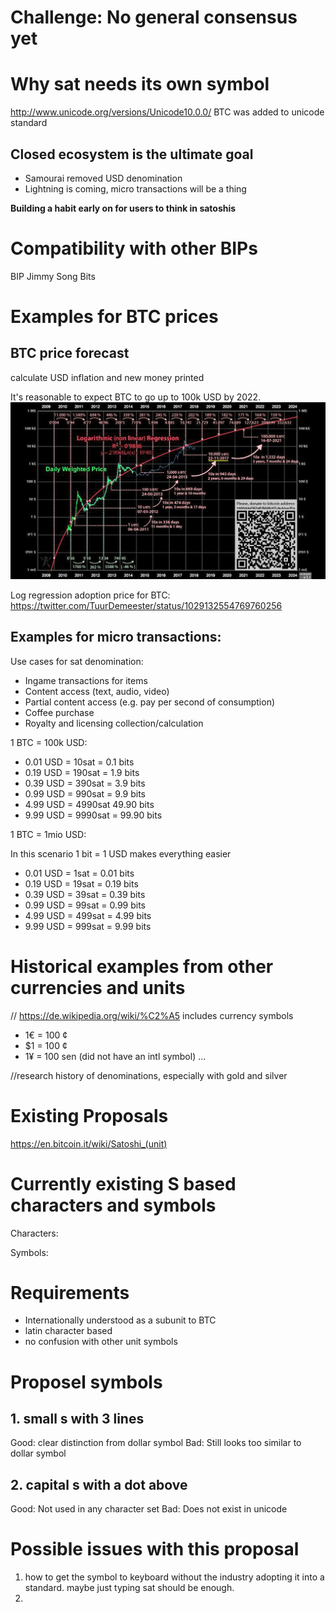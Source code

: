# Challenge: No general consensus yet

# Why sat needs its own symbol

http://www.unicode.org/versions/Unicode10.0.0/
BTC was added to unicode standard

## Closed ecosystem is the ultimate goal

* Samourai removed USD denomination
* Lightning is coming, micro transactions will be a thing

**Building a habit early on for users to think in satoshis**

# Compatibility with other BIPs

BIP Jimmy Song Bits

# Examples for BTC prices

## BTC price forecast
calculate USD inflation and new money printed

It's reasonable to expect BTC to go up to 100k USD by 2022.
![Bitcoin price forecast](btc-logreg-price.jpg)

Log regression adoption price for BTC:
https://twitter.com/TuurDemeester/status/1029132554769760256

## Examples for micro transactions:

Use cases for sat denomination:

* Ingame transactions for items
* Content access (text, audio, video)
* Partial content access (e.g. pay per second of consumption)
* Coffee purchase
* Royalty and licensing collection/calculation

1 BTC = 100k USD:
* 0.01 USD = 10sat = 0.1 bits
* 0.19 USD = 190sat = 1.9 bits
* 0.39 USD = 390sat = 3.9 bits
* 0.99 USD = 990sat = 9.9 bits
* 4.99 USD = 4990sat 49.90 bits
* 9.99 USD = 9990sat = 99.90 bits

1 BTC = 1mio USD:

In this scenario 1 bit = 1 USD makes everything easier
* 0.01 USD = 1sat = 0.01 bits
* 0.19 USD = 19sat = 0.19 bits
* 0.39 USD = 39sat = 0.39 bits
* 0.99 USD = 99sat  = 0.99 bits
* 4.99 USD = 499sat = 4.99 bits
* 9.99 USD = 999sat = 9.99 bits

# Historical examples from other currencies and units 

// https://de.wikipedia.org/wiki/%C2%A5 includes currency symbols

* 1€ = 100 ¢
* $1 = 100 ¢
* 1¥ = 100 sen (did not have an intl symbol)
...

//research history of denominations, especially with gold and silver

# Existing Proposals

https://en.bitcoin.it/wiki/Satoshi_(unit)

# Currently existing S based characters and symbols

Characters:

Symbols:

# Requirements

* Internationally understood as a subunit to BTC
* latin character based
* no confusion with other unit symbols


# Proposel symbols

## 1. small s with 3 lines

Good: clear distinction from dollar symbol
Bad: Still looks too similar to dollar symbol

## 2. capital s with a dot above

Good: Not used in any character set
Bad: Does not exist in unicode

# Possible issues with this proposal

1. how to get the symbol to keyboard without the industry adopting it into a standard. maybe just typing sat should be enough.
2. 
